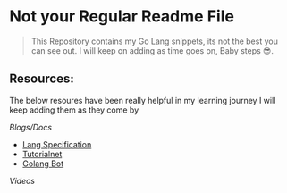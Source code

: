 # Not your Regular Readme File

> This Repository contains my Go Lang snippets, its not the best you can see out.
> I will keep on adding as time goes on, Baby steps 😎.

## Resources:

The below resoures have been really helpful in my learning journey I will keep adding them as they come by

_Blogs/Docs_

- [Lang Specification](https://golang.org/)
- [Tutorialnet](https://tutorialedge.net)
- [Golang Bot](https://golangbot.com/)

_Videos_

